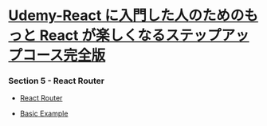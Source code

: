 # [Udemy-React に入門した人のためのもっと React が楽しくなるステップアップコース完全版](https://www.udemy.com/course/react_stepup/learn/lecture/24823408#overview)

### Section 5 - React Router

- [React Router](https://reactrouter.com/)

- [Basic Example](https://stackblitz.com/github/remix-run/react-router/tree/main/examples/basic?file=src%2FApp.tsx)
